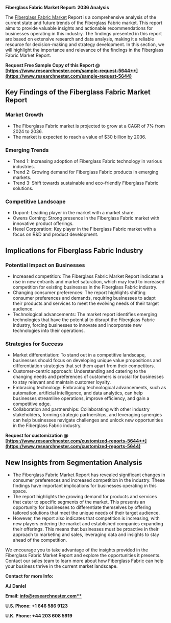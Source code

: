 ﻿**Fiberglass Fabric Market Report: 2036 Analysis**

The [Fiberglass Fabric Market](https://www.researchnester.com/reports/fiberglass-fabric-market/5644) Report is a comprehensive analysis of the current state and future trends of the Fiberglass Fabric market. This report aims to provide valuable insights and actionable recommendations for businesses operating in this industry. The findings presented in this report are based on extensive research and data analysis, making it a reliable resource for decision-making and strategy development. In this section, we will highlight the importance and relevance of the findings in the Fiberglass Fabric Market Report.

**Request Free Sample Copy of this Report @ [https://www.researchnester.com/sample-request-5644**](https://www.researchnester.com/sample-request-5644)**
## **Key Findings of the Fiberglass Fabric Market Report**
### Market Growth
- The Fiberglass Fabric market is projected to grow at a CAGR of 7% from 2024 to 2036.
- The market is expected to reach a value of $30 billion by 2036.
### Emerging Trends
- Trend 1: Increasing adoption of Fiberglass Fabric technology in various industries.
- Trend 2: Growing demand for Fiberglass Fabric products in emerging markets.
- Trend 3: Shift towards sustainable and eco-friendly Fiberglass Fabric solutions.
### Competitive Landscape
- Dupont: Leading player in the market with a market share.
- Owens Corning: Strong presence in the Fiberglass Fabric market with innovative product offerings.
- Hexel Corporation: Key player in the Fiberglass Fabric market with a focus on R&D and product development.
##
## **Implications for Fiberglass Fabric Industry**
### Potential Impact on Businesses
- Increased competition: The Fiberglass Fabric Market Report indicates a rise in new entrants and market saturation, which may lead to increased competition for existing businesses in the Fiberglass Fabric industry.
- Changing consumer preferences: The report highlights shifting consumer preferences and demands, requiring businesses to adapt their products and services to meet the evolving needs of their target audience.
- Technological advancements: The market report identifies emerging technologies that have the potential to disrupt the Fiberglass Fabric industry, forcing businesses to innovate and incorporate new technologies into their operations.
### Strategies for Success
- Market differentiation: To stand out in a competitive landscape, businesses should focus on developing unique value propositions and differentiation strategies that set them apart from their competitors.
- Customer-centric approach: Understanding and catering to the changing needs and preferences of customers is crucial for businesses to stay relevant and maintain customer loyalty.
- Embracing technology: Embracing technological advancements, such as automation, artificial intelligence, and data analytics, can help businesses streamline operations, improve efficiency, and gain a competitive edge.
- Collaboration and partnerships: Collaborating with other industry stakeholders, forming strategic partnerships, and leveraging synergies can help businesses navigate challenges and unlock new opportunities in the Fiberglass Fabric industry.

**Request for customization @ [https://www.researchnester.com/customized-reports-5644**](https://www.researchnester.com/customized-reports-5644)**
## **New Insights from Segmentation Analysis**
- The Fiberglass Fabric Market Report has revealed significant changes in consumer preferences and increased competition in the industry. These findings have important implications for businesses operating in this space.
- The report highlights the growing demand for products and services that cater to specific segments of the market. This presents an opportunity for businesses to differentiate themselves by offering tailored solutions that meet the unique needs of their target audience.
- However, the report also indicates that competition is increasing, with new players entering the market and established companies expanding their offerings. This means that businesses must be proactive in their approach to marketing and sales, leveraging data and insights to stay ahead of the competition.

We encourage you to take advantage of the insights provided in the Fiberglass Fabric Market Report and explore the opportunities it presents. Contact our sales team to learn more about how Fiberglass Fabric can help your business thrive in the current market landscape.

**Contact for more Info:**

**AJ Daniel**

**Email: [info@researchnester.com**](mailto:info@researchnester.com)**

**U.S. Phone: +1 646 586 9123** 

**U.K. Phone: +44 203 608 5919**

